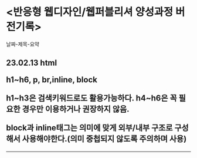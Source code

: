 <h1><반응형 웹디자인/웹퍼블리셔 양성과정 버전기록></h1>
  <p>날짜-제목-요약</h2></p>
  <h2>23.02.13 html
  <P>h1~h6, p, br,inline, block</p>
  <p>h1~h3은 검색키워드로도 활용가능하다. h4~h6은 꼭 필요한 경우만 이용하거나 권장하지 않음.</p>
  <p>block과 inline태그는 의미에 맞게 외부/내부 구조로 구성해서 사용해야한다.(의미 중첩되지 않도록 주의하며 사용)</P>
<hr>
